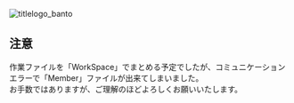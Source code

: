 ![titlelogo_banto](https://github.com/NS0121/Banto_WorkFile/assets/92137794/0ab9ec0b-6830-460c-922c-ddad7782b6bc)
## 注意
作業ファイルを「WorkSpace」でまとめる予定でしたが、コミュニケーションエラーで「Member」ファイルが出来てしまいました。<br>
お手数ではありますが、ご理解のほどよろしくお願いいたします。
